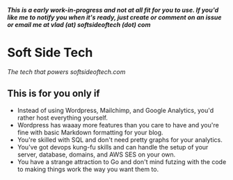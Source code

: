 _**This is a early work-in-progress and not at all fit for you to use. If you'd like me to notify you when it's ready, just create or comment on an issue or email me at vlad (at) softsideoftech (dot) com**_

# Soft Side Tech
_The tech that powers softsideoftech.com_

## This is for you only if
- Instead of using Wordpress, Mailchimp, and Google Analytics, you'd rather host everything yourself.
- Wordpress has waaay more features than you care to have and you're fine with basic Markdown formatting for your blog.
- You're skilled with SQL and don't need pretty graphs for your analytics.
- You've got devops kung-fu skills and can handle the setup of your server, database, domains, and AWS SES on your own.
- You have a strange attraction to Go and don't mind futzing with the code to making things work the way you want them to.


